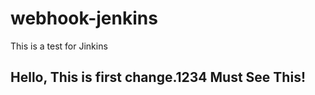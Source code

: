 # webhook-jenkins
This is a test for Jinkins

Hello, This is first change.1234
Must See This!
----------------------------------
